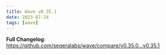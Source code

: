 ```yaml
---
title: Wave v0.35.1
date: 2023-07-24
tags: [wave]
---
```


**Full Changelog**: https://github.com/seqeralabs/wave/compare/v0.35.0...v0.35.1
